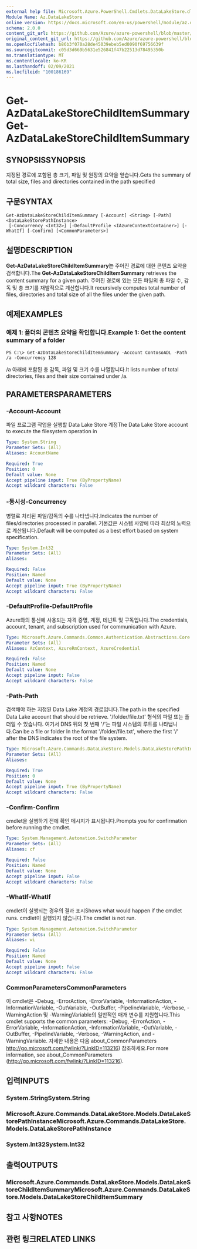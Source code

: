 ```yaml
---
external help file: Microsoft.Azure.PowerShell.Cmdlets.DataLakeStore.dll-Help.xml
Module Name: Az.DataLakeStore
online version: https://docs.microsoft.com/en-us/powershell/module/az.datalakestore/get-azdatalakestorechilditemsummary
schema: 2.0.0
content_git_url: https://github.com/Azure/azure-powershell/blob/master/src/DataLakeStore/DataLakeStore/help/Get-AzDataLakeStoreChildItemSummary.md
original_content_git_url: https://github.com/Azure/azure-powershell/blob/master/src/DataLakeStore/DataLakeStore/help/Get-AzDataLakeStoreChildItemSummary.md
ms.openlocfilehash: b86b3f070a28de45039ebeb5ed0090f69756639f
ms.sourcegitcommit: c05d3d669b5631e526841f47b22513d78495350b
ms.translationtype: MT
ms.contentlocale: ko-KR
ms.lasthandoff: 02/09/2021
ms.locfileid: "100186169"
---
```

# <span data-ttu-id="cdeea-101">Get-AzDataLakeStoreChildItemSummary</span><span class="sxs-lookup"><span data-stu-id="cdeea-101">Get-AzDataLakeStoreChildItemSummary</span></span>

## <span data-ttu-id="cdeea-102">SYNOPSIS</span><span class="sxs-lookup"><span data-stu-id="cdeea-102">SYNOPSIS</span></span>
<span data-ttu-id="cdeea-103">지정된 경로에 포함된 총 크기, 파일 및 원장의 요약을 얻습니다.</span><span class="sxs-lookup"><span data-stu-id="cdeea-103">Gets the summary of total size, files and directories contained in the path specified</span></span>

## <span data-ttu-id="cdeea-104">구문</span><span class="sxs-lookup"><span data-stu-id="cdeea-104">SYNTAX</span></span>

```
Get-AzDataLakeStoreChildItemSummary [-Account] <String> [-Path] <DataLakeStorePathInstance>
 [-Concurrency <Int32>] [-DefaultProfile <IAzureContextContainer>] [-WhatIf] [-Confirm] [<CommonParameters>]
```

## <span data-ttu-id="cdeea-105">설명</span><span class="sxs-lookup"><span data-stu-id="cdeea-105">DESCRIPTION</span></span>
<span data-ttu-id="cdeea-106">**Get-AzDataLakeStoreChildItemSummary는** 주어진 경로에 대한 콘텐츠 요약을 검색합니다.</span><span class="sxs-lookup"><span data-stu-id="cdeea-106">The **Get-AzDataLakeStoreChildItemSummary** retrieves the content summary for a given path.</span></span> <span data-ttu-id="cdeea-107">주어진 경로에 있는 모든 파일의 총 파일 수, 감독 및 총 크기를 재발적으로 계산합니다.</span><span class="sxs-lookup"><span data-stu-id="cdeea-107">It recursively computes total number of files, directories and total size of all the files under the given path.</span></span>

## <span data-ttu-id="cdeea-108">예제</span><span class="sxs-lookup"><span data-stu-id="cdeea-108">EXAMPLES</span></span>

### <span data-ttu-id="cdeea-109">예제 1: 폴더의 콘텐츠 요약을 확인합니다.</span><span class="sxs-lookup"><span data-stu-id="cdeea-109">Example 1: Get the content summary of a folder</span></span>
```
PS C:\> Get-AzDataLakeStoreChildItemSummary -Account ContosoADL -Path /a -Concurrency 128
```

<span data-ttu-id="cdeea-110">/a 아래에 포함된 총 감독, 파일 및 크기 수를 나열합니다.</span><span class="sxs-lookup"><span data-stu-id="cdeea-110">It lists number of total directories, files and their size contained under /a.</span></span>

## <span data-ttu-id="cdeea-111">PARAMETERS</span><span class="sxs-lookup"><span data-stu-id="cdeea-111">PARAMETERS</span></span>

### <span data-ttu-id="cdeea-112">-Account</span><span class="sxs-lookup"><span data-stu-id="cdeea-112">-Account</span></span>
<span data-ttu-id="cdeea-113">파일 프로그램 작업을 실행할 Data Lake Store 계정</span><span class="sxs-lookup"><span data-stu-id="cdeea-113">The Data Lake Store account to execute the filesystem operation in</span></span>

```yaml
Type: System.String
Parameter Sets: (All)
Aliases: AccountName

Required: True
Position: 0
Default value: None
Accept pipeline input: True (ByPropertyName)
Accept wildcard characters: False
```

### <span data-ttu-id="cdeea-114">-동시성</span><span class="sxs-lookup"><span data-stu-id="cdeea-114">-Concurrency</span></span>
<span data-ttu-id="cdeea-115">병렬로 처리된 파일/감독의 수를 나타냅니다.</span><span class="sxs-lookup"><span data-stu-id="cdeea-115">Indicates the number of files/directories processed in parallel.</span></span>
<span data-ttu-id="cdeea-116">기본값은 시스템 사양에 따라 최상의 노력으로 계산됩니다.</span><span class="sxs-lookup"><span data-stu-id="cdeea-116">Default will be computed as a best effort based on system specification.</span></span>

```yaml
Type: System.Int32
Parameter Sets: (All)
Aliases:

Required: False
Position: Named
Default value: None
Accept pipeline input: True (ByPropertyName)
Accept wildcard characters: False
```

### <span data-ttu-id="cdeea-117">-DefaultProfile</span><span class="sxs-lookup"><span data-stu-id="cdeea-117">-DefaultProfile</span></span>
<span data-ttu-id="cdeea-118">Azure와의 통신에 사용되는 자격 증명, 계정, 테넌트 및 구독입니다.</span><span class="sxs-lookup"><span data-stu-id="cdeea-118">The credentials, account, tenant, and subscription used for communication with Azure.</span></span>

```yaml
Type: Microsoft.Azure.Commands.Common.Authentication.Abstractions.Core.IAzureContextContainer
Parameter Sets: (All)
Aliases: AzContext, AzureRmContext, AzureCredential

Required: False
Position: Named
Default value: None
Accept pipeline input: False
Accept wildcard characters: False
```

### <span data-ttu-id="cdeea-119">-Path</span><span class="sxs-lookup"><span data-stu-id="cdeea-119">-Path</span></span>
<span data-ttu-id="cdeea-120">검색해야 하는 지정된 Data Lake 계정의 경로입니다.</span><span class="sxs-lookup"><span data-stu-id="cdeea-120">The path in the specified Data Lake account that should be retrieve.</span></span>
<span data-ttu-id="cdeea-121">'/folder/file.txt' 형식의 파일 또는 폴더일 수 있습니다. 여기서 DNS 뒤의 첫 번째 '/'는 파일 시스템의 루트를 나타냅니다.</span><span class="sxs-lookup"><span data-stu-id="cdeea-121">Can be a file or folder In the format '/folder/file.txt', where the first '/' after the DNS indicates the root of the file system.</span></span>

```yaml
Type: Microsoft.Azure.Commands.DataLakeStore.Models.DataLakeStorePathInstance
Parameter Sets: (All)
Aliases:

Required: True
Position: 0
Default value: None
Accept pipeline input: True (ByPropertyName)
Accept wildcard characters: False
```

### <span data-ttu-id="cdeea-122">-Confirm</span><span class="sxs-lookup"><span data-stu-id="cdeea-122">-Confirm</span></span>
<span data-ttu-id="cdeea-123">cmdlet을 실행하기 전에 확인 메시지가 표시됩니다.</span><span class="sxs-lookup"><span data-stu-id="cdeea-123">Prompts you for confirmation before running the cmdlet.</span></span>

```yaml
Type: System.Management.Automation.SwitchParameter
Parameter Sets: (All)
Aliases: cf

Required: False
Position: Named
Default value: None
Accept pipeline input: False
Accept wildcard characters: False
```

### <span data-ttu-id="cdeea-124">-WhatIf</span><span class="sxs-lookup"><span data-stu-id="cdeea-124">-WhatIf</span></span>
<span data-ttu-id="cdeea-125">cmdlet이 실행되는 경우의 결과 표시</span><span class="sxs-lookup"><span data-stu-id="cdeea-125">Shows what would happen if the cmdlet runs.</span></span>
<span data-ttu-id="cdeea-126">cmdlet이 실행되지 않습니다.</span><span class="sxs-lookup"><span data-stu-id="cdeea-126">The cmdlet is not run.</span></span>

```yaml
Type: System.Management.Automation.SwitchParameter
Parameter Sets: (All)
Aliases: wi

Required: False
Position: Named
Default value: None
Accept pipeline input: False
Accept wildcard characters: False
```

### <span data-ttu-id="cdeea-127">CommonParameters</span><span class="sxs-lookup"><span data-stu-id="cdeea-127">CommonParameters</span></span>
<span data-ttu-id="cdeea-128">이 cmdlet은 -Debug, -ErrorAction, -ErrorVariable, -InformationAction, -InformationVariable, -OutVariable, -OutBuffer, -PipelineVariable, -Verbose, -WarningAction 및 -WarningVariable의 일반적인 매개 변수를 지원합니다.</span><span class="sxs-lookup"><span data-stu-id="cdeea-128">This cmdlet supports the common parameters: -Debug, -ErrorAction, -ErrorVariable, -InformationAction, -InformationVariable, -OutVariable, -OutBuffer, -PipelineVariable, -Verbose, -WarningAction, and -WarningVariable.</span></span> <span data-ttu-id="cdeea-129">자세한 내용은 다음 about_CommonParameters http://go.microsoft.com/fwlink/?LinkID=113216) 참조하세요.</span><span class="sxs-lookup"><span data-stu-id="cdeea-129">For more information, see about_CommonParameters (http://go.microsoft.com/fwlink/?LinkID=113216).</span></span>

## <span data-ttu-id="cdeea-130">입력</span><span class="sxs-lookup"><span data-stu-id="cdeea-130">INPUTS</span></span>

### <span data-ttu-id="cdeea-131">System.String</span><span class="sxs-lookup"><span data-stu-id="cdeea-131">System.String</span></span>

### <span data-ttu-id="cdeea-132">Microsoft.Azure.Commands.DataLakeStore.Models.DataLakeStorePathInstance</span><span class="sxs-lookup"><span data-stu-id="cdeea-132">Microsoft.Azure.Commands.DataLakeStore.Models.DataLakeStorePathInstance</span></span>

### <span data-ttu-id="cdeea-133">System.Int32</span><span class="sxs-lookup"><span data-stu-id="cdeea-133">System.Int32</span></span>

## <span data-ttu-id="cdeea-134">출력</span><span class="sxs-lookup"><span data-stu-id="cdeea-134">OUTPUTS</span></span>

### <span data-ttu-id="cdeea-135">Microsoft.Azure.Commands.DataLakeStore.Models.DataLakeStoreChildItemSummary</span><span class="sxs-lookup"><span data-stu-id="cdeea-135">Microsoft.Azure.Commands.DataLakeStore.Models.DataLakeStoreChildItemSummary</span></span>

## <span data-ttu-id="cdeea-136">참고 사항</span><span class="sxs-lookup"><span data-stu-id="cdeea-136">NOTES</span></span>

## <span data-ttu-id="cdeea-137">관련 링크</span><span class="sxs-lookup"><span data-stu-id="cdeea-137">RELATED LINKS</span></span>
